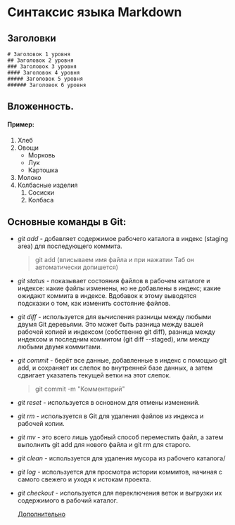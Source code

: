 # Синтаксис языка Markdown

## Заголовки

    # Заголовок 1 уровня
    ## Заголовок 2 уровня
    ### Заголовок 3 уровня
    #### Заголовок 4 уровня
    ##### Заголовок 5 уровня
    ###### Заголовок 6 уровня


## Вложенность.

#### Пример:
1. Хлеб
2. Овощи 
   * Морковь
   * Лук
   * Картошка
3. Молоко
1. Колбасные изделия
   1. Сосиски
   2. Колбаса

## Основные команды в Git:  

* _git add_ - добавляет содержимое рабочего каталога в индекс (staging area) для последующего коммита.
    > git add (вписываем имя файла и при нажатии Таб он автоматически допишется)
* _git status_ - показывает состояния файлов в рабочем каталоге и индексе: какие файлы изменены, но не добавлены в индекс; какие ожидают коммита в индексе. Вдобавок к этому выводятся подсказки о том, как изменить состояние файлов.
* _git diff_ - используется для вычисления разницы между любыми двумя Git деревьями. Это может быть разница между вашей рабочей копией и индексом (собственно git diff), разница между индексом и последним коммитом (git diff --staged), или между любыми двумя коммитами.

* _git commit_ - берёт все данные, добавленные в индекс с помощью git add, и сохраняет их слепок во внутренней базе данных, а затем сдвигает указатель текущей ветки на этот слепок.
     > git commit -m "Комментарий"
* _git reset_ - используется в основном для отмены изменений.
* _git rm_ - используется в Git для удаления файлов из индекса и рабочей копии.
* _git mv_ - это всего лишь удобный способ переместить файл, а затем выполнить git add для нового файла и git rm для старого.
* _git clean_ - используется для удаления мусора из рабочего каталога/
* _git log_ - используется для просмотра истории коммитов, начиная с самого свежего и уходя к истокам проекта. 
* _git checkout_ - используется для переключения веток и выгрузки их содержимого в рабочий каталог.
  
  [Дополнительно](https://git-scm.com/book/ru/v2/%D0%9F%D1%80%D0%B8%D0%BB%D0%BE%D0%B6%D0%B5%D0%BD%D0%B8%D0%B5-C%3A-%D0%9A%D0%BE%D0%BC%D0%B0%D0%BD%D0%B4%D1%8B-Git-%D0%9E%D1%81%D0%BD%D0%BE%D0%B2%D0%BD%D1%8B%D0%B5-%D0%BA%D0%BE%D0%BC%D0%B0%D0%BD%D0%B4%D1%8B)

